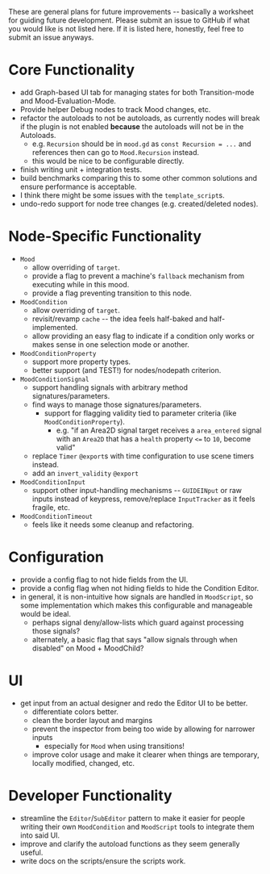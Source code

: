 These are general plans for future improvements -- basically a worksheet for guiding future development. Please submit an issue to GitHub if what you would like is not listed here. If it is listed here, honestly, feel free to submit an issue anyways.

# Core Functionality

* add Graph-based UI tab for managing states for both Transition-mode and Mood-Evaluation-Mode.
* Provide helper Debug nodes to track Mood changes, etc.
* refactor the autoloads to not be autoloads, as currently nodes will break if the plugin is not enabled **because** the autoloads will not be in the Autoloads.
	* e.g. `Recursion` should be in `mood.gd` as `const Recursion = ...` and references then can go to `Mood.Recursion` instead.
	* this would be nice to be configurable directly.
* finish writing unit + integration tests.
* build benchmarks comparing this to some other common solutions and ensure performance is acceptable.
* I think there might be some issues with the `template_script`s.
* undo-redo support for node tree changes (e.g. created/deleted nodes).

# Node-Specific Functionality

* `Mood`
	* allow overriding of `target`.
	* provide a flag to prevent a machine's `fallback` mechanism from executing while in this mood.
	* provide a flag preventing transition to this node.
* `MoodCondition`
	* allow overriding of `target`.
	* revisit/revamp `cache` -- the idea feels half-baked  and half-implemented.
	* allow providing an easy flag to indicate if a condition only works or makes sense in one selection mode or another.
* `MoodConditionProperty`
	* support more property types.
	* better support (and TEST!) for nodes/nodepath criterion.
* `MoodConditionSignal`
	* support handling signals with arbitrary method signatures/parameters.
	* find ways to manage those signatures/parameters.
		* support for flagging validity tied to parameter criteria (like `MoodConditionProperty`).
			* e.g. "if an Area2D signal target receives a `area_entered` signal with an `Area2D` that has a `health` property `<=` to `10`, become valid"
	* replace `Timer` `@export`s with time configuration to use scene timers instead.
	* add an `invert_validity` `@export`
* `MoodConditionInput`
	* support other input-handling mechanisms -- `GUIDEINput` or raw inputs instead of keypress, remove/replace `InputTracker` as it feels fragile,  etc.
* `MoodConditionTimeout`
	* feels like it needs some cleanup and refactoring.

# Configuration

* provide a config flag to not hide fields from the UI.
* provide a config flag when not hiding fields to hide the Condition Editor.
*  in general, it is non-intuitive how signals are handled in `MoodScript`, so some implementation which makes this configurable and manageable would be ideal.
	* perhaps signal deny/allow-lists which guard against processing those signals?
	* alternately, a basic flag that says "allow signals through when disabled" on Mood + MoodChild?

# UI

* get input from an actual designer and redo the Editor UI to be better.
	* differentiate colors better.
	* clean the border layout and margins
	* prevent the inspector from being too wide by allowing for narrower inputs
		* especially for `Mood` when using transitions!
	* improve color usage and make it clearer when things are temporary, locally modified, changed, etc.

# Developer Functionality

* streamline the `Editor`/`SubEditor` pattern to make it easier for people writing their own `MoodCondition` and `MoodScript` tools to integrate them into said UI.
* improve and clarify the autoload functions as they seem generally useful.
* write docs on the scripts/ensure the scripts work.
